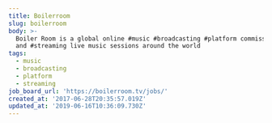 ```yaml
---
title: Boilerroom
slug: boilerroom
body: >-
  Boiler Room is a global online #music #broadcasting #platform commissioning
  and #streaming live music sessions around the world
tags:
  - music
  - broadcasting
  - platform
  - streaming
job_board_url: 'https://boilerroom.tv/jobs/'
created_at: '2017-06-28T20:35:57.019Z'
updated_at: '2019-06-16T10:36:09.730Z'
---
```


